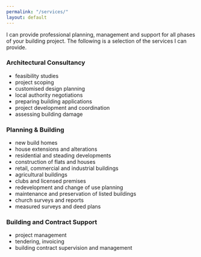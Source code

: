 ```yaml
---
permalink: "/services/"
layout: default
---
```


I can provide professional planning, management and support for all phases of your building project. The following is a selection of the services I can provide.

### Architectural Consultancy
* feasibility studies
* project scoping
* customised design planning
* local authority negotiations
* preparing building applications
* project development and coordination
* assessing building damage

### Planning & Building
* new build homes
* house extensions and alterations
* residential and steading developments
* construction of flats and houses
* retail, commercial and industrial buildings
* agricultural buildings
* clubs and licensed premises
* redevelopment and change of use planning
* maintenance and preservation of listed buildings
* church surveys and reports
* measured surveys and deed plans

### Building and Contract Support
* project management
* tendering, invoicing
* building contract supervision and management
